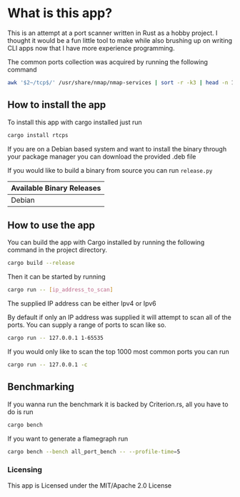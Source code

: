 # What is this app?

This is an attempt at a port scanner written in Rust as a hobby project.
I thought it would be a fun little tool to make while also brushing up on
writing CLI apps now that I have more experience programming.

The common ports collection was acquired by running the following command

```bash
awk '$2~/tcp$/' /usr/share/nmap/nmap-services | sort -r -k3 | head -n 1000 | tr -s ' ' | cut -d '/' -f1 | sed 's/\S*\s*\(\S*\).*/\1,/'
```

## How to install the app

To install this app with cargo installed just run

```bash
cargo install rtcps
```

If you are on a Debian based system and want to install the binary
through your package manager you can download the provided .deb file

If you would like to build a binary from source you can run ```release.py```

| Available Binary Releases |
|---------------------------|
|           Debian          |

## How to use the app

You can build the app with Cargo installed by running the following
command in the project directory.

```bash
cargo build --release
```

Then it can be started by running

```bash
cargo run -- [ip_address_to_scan]
```

The supplied IP address can be either Ipv4 or Ipv6

By default if only an IP address was supplied it will attempt to scan
all of the ports. You can supply a range of ports to scan like so.

```bash
cargo run -- 127.0.0.1 1-65535
```

If you would only like to scan the top 1000 most common ports you can run

```bash
cargo run -- 127.0.0.1 -c
```

## Benchmarking

If you wanna run the benchmark it is backed by Criterion.rs, all you have
to do is run

```bash
cargo bench
```

If you want to generate a flamegraph run

```bash
cargo bench --bench all_port_bench -- --profile-time=5
```

### Licensing

This app is Licensed under the MIT/Apache 2.0 License

